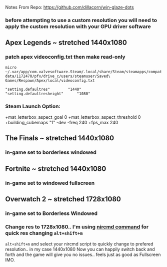 Notes From Repo: https://github.com/dillacorn/win-glaze-dots

### before attempting to use a custom resolution you will need to apply the custom resolution with your GPU driver software

## Apex Legends ~ stretched 1440x1080
### patch apex videoconfig.txt then make read-only

`micro ~/.var/app/com.valvesoftware.Steam/.local/share/Steam/steamapps/compatdata/1172470/pfx/drive_c/users/steamuser/Saved\ Games/Respawn/Apex/local/videoconfig.txt`

	"setting.defaultres"		"1440"
	"setting.defaultresheight"		"1080"

### Steam Launch Option:
+mat_letterbox_aspect_goal 0 +mat_letterbox_aspect_threshold 0 +building_cubemaps "1" -dev -freq 240 +fps_max 240

## The Finals ~ stretched 1440x1080
### in-game set to borderless windowed

## Fortnite ~ stretched 1440x1080
### in-game set to windowed fullscreen

## Overwatch 2 ~ stretched 1728x1080
### in-game set to Borderless Windowed
### Change res to 1728x1080.. I'm using [nircmd command](https://github.com/dillacorn/win-glaze-dots/blob/main/UserProfile/scripts/16.10_stretched_res.bat) for quick res changing `alt+shift+m`

`alt+shift+m` and select your nircmd script to quickly change to prefered resolution.. in my case 1440x1080
Now you can happily switch back and forth and the game will give you no issues.. feels just as good as Fullscreen IMO.